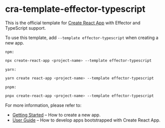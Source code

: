# cra-template-effector-typescript

This is the official template for [Create React App](https://github.com/facebook/create-react-app) with Effector and TypeScript support.

To use this template, add `--template effector-typescript` when creating a new app.

```npm:```

```bash
npx create-react-app <project-name> --template effector-typescript
```

```yarn:```

```bash
yarn create react-app <project-name> --template effector-typescript
```

```pnpm:```

```bash
pnpx create-react-app <project-name> --template effector-typescript
```

For more information, please refer to:

- [Getting Started](https://create-react-app.dev/docs/getting-started) – How to create a new app.
- [User Guide](https://create-react-app.dev) – How to develop apps bootstrapped with Create React App.

